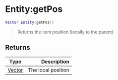 # Entity:getPos

```lua
Vector Entity:getPos()
```

> Returns the item position (locally to the parent)

## Returns

| Type                                      |        Description |
| ----------------------------------------- | -----------------: |
| [Vector](../../wiki/entity/vector\_base/) | The local position |
